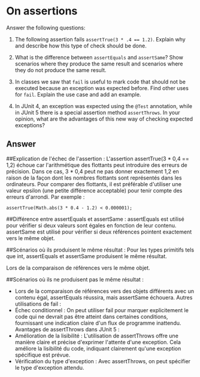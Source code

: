 # On assertions

Answer the following questions:

1. The following assertion fails `assertTrue(3 * .4 == 1.2)`. Explain why and describe how this type of check should be done.

2. What is the difference between `assertEquals` and `assertSame`? Show scenarios where they produce the same result and scenarios where they do not produce the same result.

3. In classes we saw that `fail` is useful to mark code that should not be executed because an exception was expected before. Find other uses for `fail`. Explain the use case and add an example.

4. In JUnit 4, an exception was expected using the `@Test` annotation, while in JUnit 5 there is a special assertion method `assertThrows`. In your opinion, what are the advantages of this new way of checking expected exceptions?

## Answer

##Explication de l'échec de l'assertion : 
L'assertion assertTrue(3 * 0,4 == 1,2) échoue car l'arithmétique des flottants peut introduire des erreurs de précision. Dans ce cas, 3 * 0,4 peut ne pas donner exactement 1,2 en raison de la façon dont les nombres flottants sont représentés dans les ordinateurs. Pour comparer des flottants, il est préférable d'utiliser une valeur epsilon (une petite différence acceptable) pour tenir compte des erreurs d'arrondi. Par exemple :

```
assertTrue(Math.abs(3 * 0.4 - 1.2) < 0.000001);
```

##Différence entre assertEquals et assertSame :
assertEquals est utilisé pour vérifier si deux valeurs sont égales en fonction de leur contenu.
assertSame est utilisé pour vérifier si deux références pointent exactement vers le même objet.

##Scénarios où ils produisent le même résultat :
Pour les types primitifs tels que int, assertEquals et assertSame produisent le même résultat.

Lors de la comparaison de références vers le même objet.

##Scénarios où ils ne produisent pas le même résultat :
- Lors de la comparaison de références vers des objets différents avec un contenu égal, assertEquals réussira, mais assertSame échouera.
Autres utilisations de fail :
- Échec conditionnel :
On peut utiliser fail pour marquer explicitement le code qui ne devrait pas être atteint dans certaines conditions, fournissant une indication claire d'un flux de programme inattendu.
Avantages de assertThrows dans JUnit 5 :
- Amélioration de la lisibilité : L'utilisation de assertThrows offre une manière claire et précise d'exprimer l'attente d'une exception. Cela améliore la lisibilité du code, indiquant clairement qu'une exception spécifique est prévue.
- Vérification du type d'exception : Avec assertThrows, on peut spécifier le type d'exception attendu.

